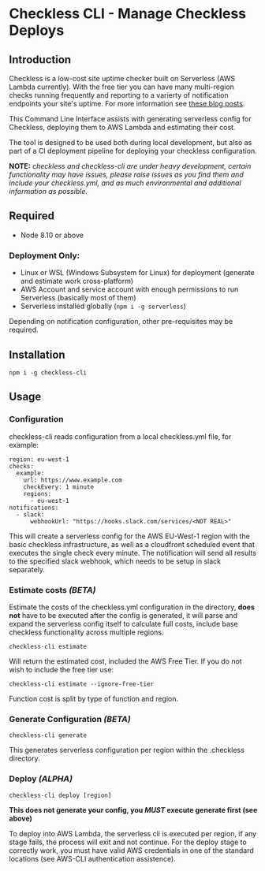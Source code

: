 # Checkless CLI - Manage Checkless Deploys

## Introduction

Checkless is a low-cost site uptime checker built on Serverless (AWS Lambda currently). With the free tier you can have many multi-region checks running frequently and reporting to a varierty of notification endpoints your site's uptime. For more information see [these blog posts](https://www.tegud.net/tag/checkless/).

This Command Line Interface assists with generating serverless config for Checkless, deploying them to AWS Lambda and estimating their cost.

The tool is designed to be used both during local development, but also as part of a CI deployment pipeline for deploying your checkless configuration.

**NOTE:** *checkless and checkless-cli are under heavy development, certain functionality may have issues, please raise issues as you find them and include your checkless.yml, and as much environmental and additional information as possible.*

## Required

- Node 8.10 or above

### Deployment Only: 
- Linux or WSL (Windows Subsystem for Linux) for deployment (generate and estimate work cross-platform) 
- AWS Account and service account with enough permissions to run Serverless (basically most of them)
- Serverless installed globally (`npm i -g serverless`)

Depending on notification configuration, other pre-requisites may be required.

## Installation

`npm i -g checkless-cli`

## Usage

### Configuration

checkless-cli reads configuration from a local checkless.yml file, for example:

```
region: eu-west-1
checks:
  example:
    url: https://www.example.com
    checkEvery: 1 minute
    regions:
      - eu-west-1
notifications:
  - slack:
      webhookUrl: "https://hooks.slack.com/services/<NOT REAL>"
```
This will create a serverless config for the AWS EU-West-1 region with the basic checkless infrastructure, as well as a cloudfront scheduled event that executes the single check every minute. The notification will send all results to the specified slack webhook, which needs to be setup in slack separately.

### Estimate costs *(BETA)*

Estimate the costs of the checkless.yml configuration in the directory, **does not** have to be executed after the config is generated, it will parse and expand the serverless config itself to calculate full costs, include base checkless functionality across multiple regions.

`checkless-cli estimate`

Will return the estimated cost, included the AWS Free Tier.  If you do not wish to include the free tier use:

`checkless-cli estimate --ignore-free-tier`

Function cost is split by type of function and region.

### Generate Configuration *(BETA)*

`checkless-cli generate`

This generates serverless configuration per region within the .checkless directory. 

### Deploy *(ALPHA)*

`checkless-cli deploy [region]`

**This does not generate your config, you *MUST* execute generate first (see above)**

To deploy into AWS Lambda, the serverless cli is executed per region, if any stage fails, the process will exit and not continue. For the deploy stage to correctly work, you must have valid AWS credentials in one of the standard locations (see AWS-CLI authentication assistence).
